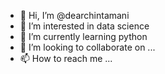 - 👋 Hi, I’m @dearchintamani
- 👀 I’m interested in data science 
- 🌱 I’m currently learning python
- 💞️ I’m looking to collaborate on ...
- 📫 How to reach me ...

<!---
dearchintamani/dearchintamani is a ✨ special ✨ repository because its `README.md` (this file) appears on your GitHub profile.
You can click the Preview link to take a look at your changes.
--->

